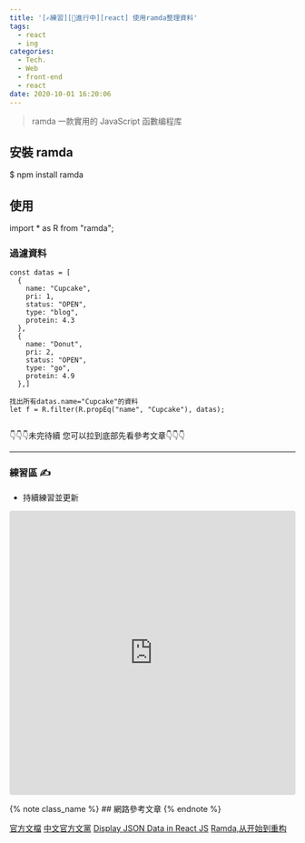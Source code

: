 ```yaml
---
title: '[✍練習][🚧進行中][react] 使用ramda整理資料'
tags:
  - react
  - ing
categories:
  - Tech.
  - Web
  - front-end
  - react
date: 2020-10-01 16:20:06
---
```


> ramda 一款實用的 JavaScript 函數编程库

<!--more-->

## 安裝 ramda

\$ npm install ramda

## 使用

import \* as R from "ramda";

### 過濾資料

```
const datas = [
  {
    name: "Cupcake",
    pri: 1,
    status: "OPEN",
    type: "blog",
    protein: 4.3
  },
  {
    name: "Donut",
    pri: 2,
    status: "OPEN",
    type: "go",
    protein: 4.9
  },]

找出所有datas.name="Cupcake"的資料
let f = R.filter(R.propEq("name", "Cupcake"), datas);


```

👇👇👇未完待續 您可以拉到底部先看參考文章👇👇👇

---

### 練習區 ✍

- 持續練習並更新

<iframe src="https://codesandbox.io/embed/reactramda-opulw?fontsize=14&hidenavigation=1&theme=dark"
     style="width:100%; height:500px; border:0; border-radius: 4px; overflow:hidden;"
     title="react_ramda"
     allow="accelerometer; ambient-light-sensor; camera; encrypted-media; geolocation; gyroscope; hid; microphone; midi; payment; usb; vr; xr-spatial-tracking"
     sandbox="allow-forms allow-modals allow-popups allow-presentation allow-same-origin allow-scripts"
   ></iframe>

{% note class_name %} ## 網路參考文章 {% endnote %}

[官方文檔](https://ramdajs.com/)
[中文官方文黨](https://ramda.cn/)
[Display JSON Data in React JS](https://www.golangprograms.com/display-json-data-in-reactjs.html)
[Ramda,从开始到重构](http://quanweili.com/2016/12/18/ramda-beginning-to-refactor.html)
